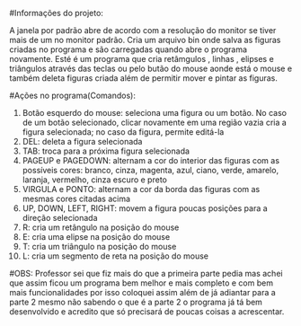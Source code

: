 #Informações do projeto:

A janela por padrão abre de acordo com a resolução do monitor se tiver mais de um no monitor padrão.
Cria um arquivo bin onde salva as figuras criadas no programa e são carregadas quando abre o programa novamente.
Esté é um programa que cria retâmgulos , linhas , elipses e triângulos através das teclas ou pelo butão do mouse aonde está o mouse e também deleta figuras criada além de permitir mover e pintar as figuras.



#Ações no programa(Comandos):

1. Botão esquerdo do mouse: seleciona uma figura ou um botão. No caso de um botão selecionado, clicar novamente em uma região vazia cria a figura selecionada; no caso da figura, permite editá-la
2. DEL: deleta a figura selecionada
3. TAB: troca para a próxima figura selecionada
4. PAGEUP e PAGEDOWN: alternam a cor do interior das figuras com as possíveis cores: branco, cinza, magenta, azul, ciano, verde, amarelo, laranja, vermelho, cinza escuro e preto
5. VIRGULA e PONTO: alternam a cor da borda das figuras com as mesmas cores citadas acima
6. UP, DOWN, LEFT, RIGHT: movem a figura poucas posições para a direção selecionada
7. R: cria um retângulo na posição do mouse
8. E: cria uma elipse na posição do mouse
9. T: cria um triângulo na posição do mouse
10. L: cria um segmento de reta na posição do mouse




#OBS: Professor sei que fiz mais do que a primeira parte pedia mas achei que assim ficou um programa bem melhor e mais completo e com bem mais funcionalidades por isso coloquei assim além de já adiantar para a parte 2 mesmo não sabendo o que é a parte 2 o programa já tá bem desenvolvido e acredito que só precisará de poucas coisas a acrescentar.
